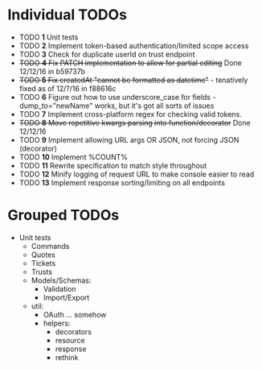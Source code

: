# Individual TODOs

* TODO **1** Unit tests
* TODO **2** Implement token-based authentication/limited scope access
* TODO **3** Check for duplicate userId on trust endpoint
* ~~TODO **4** Fix PATCH implementation to allow for partial editing~~ Done 12/12/16 in b59737b
* ~~TODO **5** Fix createdAt "cannot be formatted as datetime"~~ - tenatively fixed as of 12/?/16 in f88616c
* TODO **6** Figure out how to use underscore_case for fields - dump_to="newName" works, but it's got all sorts of issues
* TODO **7** Implement cross-platform regex for checking valid tokens.
* ~~TODO **8** Move repetitive kwargs parsing into function/decorator~~ Done 12/12/16
* TODO **9** Implement allowing URL args OR JSON, not forcing JSON (decorator)
* TODO **10** Implement %COUNT%
* TODO **11** Rewrite specification to match style throughout
* TODO **12** Minify logging of request URL to make console easier to read
* TODO **13** Implement response sorting/limiting on all endpoints

# Grouped TODOs

* Unit tests
  * Commands
  * Quotes
  * Tickets
  * Trusts
  * Models/Schemas:
    * Validation
    * Import/Export
  * util:
    * OAuth ... somehow
    * helpers:
      * decorators
      * resource
      * response
      * rethink
